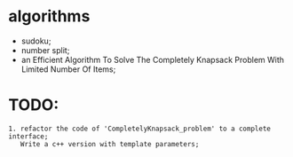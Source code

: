 # algorithms
 - sudoku; 
 - number split; 
 - an Efficient Algorithm To Solve The Completely Knapsack Problem With Limited  Number Of Items;

# TODO:
	1. refactor the code of 'CompletelyKnapsack_problem' to a complete interface;
	   Write a c++ version with template parameters;


